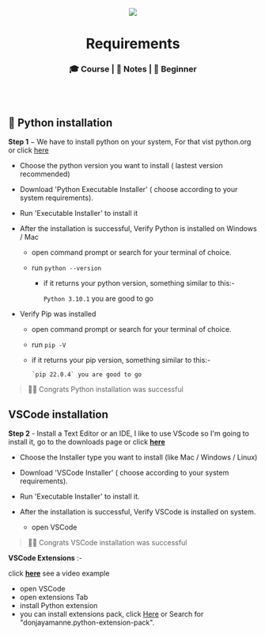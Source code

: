 <p align="center"> <img src="https://tse3.mm.bing.net/th/id/OIP.Xr6abZLviEiDazE2G1rwtAHaD4?pid=ImgDet&rs=1"> </p>

<h1 align="center"> Requirements </h1>
<h3 align="center">🎓 Course | 📝 Notes | 🔰 Beginner</h3>
<br><br>

## 🐍 Python installation

**Step 1** − We have to install python on your system, For that vist python.org or click [here](https://www.python.org/downloads/)

- Choose the python version you want to install ( lastest version recommended)

- Download 'Python Executable Installer' ( choose according to your system requirements).

- Run 'Executable Installer' to install it

- After the installation is successful, Verify Python is installed on Windows / Mac

  - open command prompt or search for your terminal of choice.

  - run ` python --version `

    - if it returns your python version, something similar to this:-

        `Python 3.10.1` you are good to go

- Verify Pip was installed

  - open command prompt or search for your terminal of choice.

  - run ` pip -V `

  - if it returns your pip version, something similar to this:-

        `pip 22.0.4` you are good to go

> 👏🏻 Congrats Python installation was successful

## VSCode installation

**Step 2** - Install a Text Editor or an IDE, I like to use VScode so I'm going to install it, go to the downloads page or click **[here](https://code.visualstudio.com/Download)**

- Choose the Installer type you want to install (like Mac / Windows / Linux)

- Download 'VSCode Installer' ( choose according to your system requirements).

- Run 'Executable Installer' to install it.

- After the installation is successful, Verify VSCode is installed on system.

  - open VSCode

> 👏🏻 Congrats VSCode installation was successful

**VSCode Extensions** :-

click **[here](https://youtu.be/SKcZ3cwX8lA)** see a video example

- open VSCode
- open extensions Tab
- install Python extension
- you can install extensions pack, click [Here](https://marketplace.visualstudio.com/items?itemName=donjayamanne.python-extension-pack) or Search for "donjayamanne.python-extension-pack".
